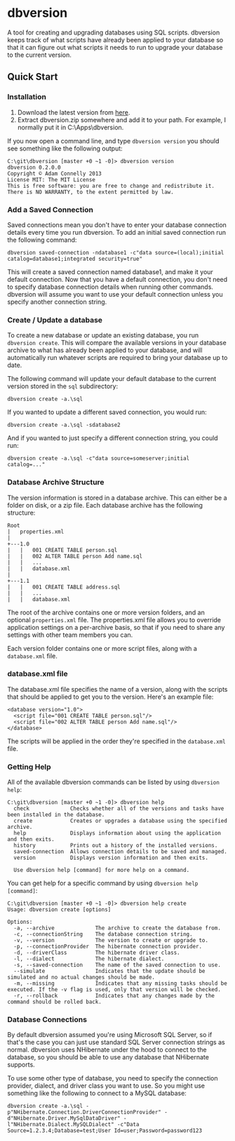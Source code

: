 dbversion
=========

A tool for creating and upgrading databases using SQL scripts. dbversion keeps track of what scripts have already been applied to your database so that it can figure out what scripts it needs to run to upgrade your database to the current version.

## Quick Start

### Installation
  1. Download the latest version from [here](https://github.com/adamconnelly/dbversion/releases/latest).
  2. Extract dbversion.zip somewhere and add it to your path. For example, I normally put it in C:\Apps\dbversion.

If you now open a command line, and type ```dbversion version``` you should see something like the following output:

```
C:\git\dbversion [master +0 ~1 -0]> dbversion version
dbversion 0.2.0.0
Copyright © Adam Connelly 2013
License MIT: The MIT License
This is free software: you are free to change and redistribute it.
There is NO WARRANTY, to the extent permitted by law.
```

### Add a Saved Connection
Saved connections mean you don't have to enter your database connection details every time you run dbversion. To add an initial saved connection run the following command:

```
dbversion saved-connection -ndatabase1 -c"data source=(local);initial catalog=database1;integrated security=true"
```

This will create a saved connection named database1, and make it your default connection. Now that you have a default connection, you don't need to specify database connection details when running other commands. dbversion will assume you want to use your default connection unless you specify another connection string.

### Create / Update a database
To create a new database or update an existing database, you run `dbversion create`. This will compare the available versions in your database archive to what has already been applied to your database, and will automatically run whatever scripts are required to bring your database up to date.

The following command will update your default database to the current version stored in the `sql` subdirectory:

```
dbversion create -a.\sql
```

If you wanted to update a different saved connection, you would run:

```
dbversion create -a.\sql -sdatabase2
```

And if you wanted to just specify a different connection string, you could run:

```
dbversion create -a.\sql -c"data source=someserver;initial catalog=..."
```

### Database Archive Structure
The version information is stored in a database archive. This can either be a folder on disk, or a zip file. Each database archive has the following structure:

```
Root
|   properties.xml
|
+---1.0
|   |   001 CREATE TABLE person.sql
|   |   002 ALTER TABLE person Add name.sql
|   |   ...
|   |   database.xml
|
+---1.1
|   |   001 CREATE TABLE address.sql
|   |   ...
|   |   database.xml
```

The root of the archive contains one or more version folders, and an optional `properties.xml` file. The properties.xml file allows you to override application settings on a per-archive basis, so that if you need to share any settings with other team members you can.

Each version folder contains one or more script files, along with a `database.xml` file.
### database.xml file
The database.xml file specifies the name of a version, along with the scripts that should be applied to get you to the version. Here's an example file:

```
<database version="1.0">
  <script file="001 CREATE TABLE person.sql"/>
  <script file="002 ALTER TABLE person Add name.sql"/>
</database>
```

The scripts will be applied in the order they're specified in the `database.xml` file.

### Getting Help
All of the available dbversion commands can be listed by using `dbversion help`:

```
C:\git\dbversion [master +0 ~1 -0]> dbversion help
  check             Checks whether all of the versions and tasks have been installed in the database.
  create            Creates or upgrades a database using the specified archive.
  help              Displays information about using the application and then exits.
  history           Prints out a history of the installed versions.
  saved-connection  Allows connection details to be saved and managed.
  version           Displays version information and then exits.

  Use dbversion help [command] for more help on a command.
```

You can get help for a specific command by using `dbversion help [command]`:

```
C:\git\dbversion [master +0 ~1 -0]> dbversion help create
Usage: dbversion create [options]

Options:
  -a, --archive             The archive to create the database from.
  -c, --connectionString    The database connection string.
  -v, --version             The version to create or upgrade to.
  -p, --connectionProvider  The hibernate connection provider.
  -d, --driverClass         The hibernate driver class.
  -l, --dialect             The hibernate dialect.
  -s, --saved-connection    The name of the saved connection to use.
  --simulate                Indicates that the update should be simulated and no actual changes should be made.
  -m, --missing             Indicates that any missing tasks should be executed. If the -v flag is used, only that version will be checked.
  -r, --rollback            Indicates that any changes made by the command should be rolled back.
```

### Database Connections
By default dbversion assumed you're using Microsoft SQL Server, so if that's the case you can just use standard SQL Server connection strings as normal. dbversion uses NHibernate under the hood to connect to the database, so you should be able to use any database that NHibernate supports.

To use some other type of database, you need to specify the connection provider, dialect, and driver class you want to use. So you might use something like the following to connect to a MySQL database:

```
dbversion create -a.\sql -p"NHibernate.Connection.DriverConnectionProvider" -d"NHibernate.Driver.MySqlDataDriver" -l"NHibernate.Dialect.MySQLDialect" -c"Data Source=1.2.3.4;Database=test;User Id=user;Password=password123
```
